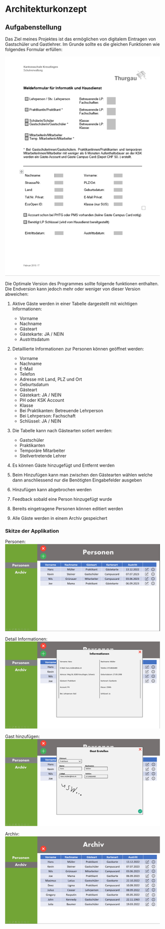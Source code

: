 # Architekturkonzept

## Aufgabenstellung

Das Ziel meines Projektes ist das ermöglichen von digitalem Eintragen von Gastschüler und Gastlehrer.
Im Grunde sollte es die gleichen Funktionen wie folgendes Formular erfüllen:

![Meldeformular](../img/Meldeformular.png)

Die Optimale Version des Programmes sollte folgende funktionen enthalten. Die Endversion kann jedoch mehr oder weniger von dieser Version abweichen:

1. Aktive Gäste werden in einer Tabelle dargestellt mit wichtigen Informationen:
    - Vorname
    - Nachname
    - Gästeart
    - Gästekarte: JA / NEIN
    - Austrittsdatum

2. Detaillierte Informationen zur Personen können geöffnet werden:
    - Vorname
    - Nachname
    - E-Mail
    - Telefon
    - Adresse mit Land, PLZ und Ort
    - Geburtsdatum
    - Gästeart
    - Gästekart: JA / NEIN
    - PH oder KSK Account
    - Klasse
    - Bei Praktikanten: Betreuende Lehrperson
    - Bei Lehrperson: Fachschaft
    - Schlüssel: JA / NEIN

2. Die Tabelle kann nach Gästearten sotiert werden:
    - Gastschüler
    - Praktikanten
    - Temporäre Mitarbeiter
    - Stellvertretende Lehrer

3. Es können Gäste hinzugefügt und Entfernt werden

4. Beim Hinzufügen kann man zwischen den Gästearten wählen welche dann anschliessend nur die Benötigten Eingabefelder ausgeben

4. Hinzufügen kann abgebrochen werden

5. Feedback sobald eine Person hinzugefügt wurde

6. Bereits eingetragene Personen können editiert werden

7. Alle Gäste werden in einem Archiv gespeichert

### Skitze der Applikation

Personen:
![](../img/Skitze/Skitze1.png)

Detail Informationen:
![](../img/Skitze/Skitze2.png)

Gast hinzufügen:
![](../img/Skitze/Skitze3.png)

Archiv:
![](../img/Skitze/Skitze4.png)


